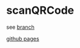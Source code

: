 # scanQRCode

see [branch](https://github.com/Co10/scanQRCode/tree/master)

[github pages](https://github.com/Co10/scanQRCode)
